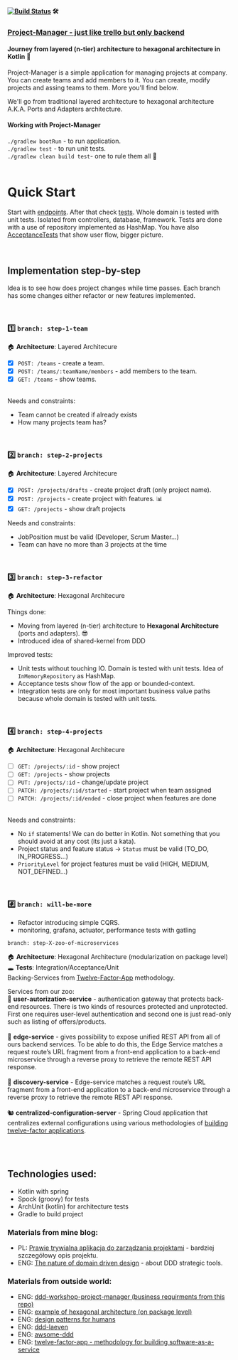 
#### [![Build Status](https://travis-ci.com/braintelligencePL/project-manager-kotlin.svg?branch=master)](https://travis-ci.com/braintelligencePL/project-manager-kotlin) 🛠 

### [Project-Manager - just like trello but only backend](https://github.com/braintelligencePL/project-manager-kotlin) 
#### Journey from layered (n-tier) architecture to hexagonal architecture in Kotlin 💪
Project-Manager is a simple application for managing projects at company. You can create teams and add members to it. You can create, modify projects and assing teams to them. More you'll find below.

We'll go from traditional layered architecture to hexagonal architecture A.K.A. Ports and Adapters architecture.

#### Working with Project-Manager

`./gradlew bootRun` - to run application. <BR>
`./gradlew test` - to run unit tests. <BR>
`./gradlew clean build test`- one to rule them all 💍 <BR>
<BR>
  
# Quick Start
Start with [endpoints](https://github.com/braintelligencePL/project-manager-kotlin/tree/master/src/main/kotlin/pl/braintelligence/projectmanager/infrastructure/adapter/incoming/rest). 
After that check [tests](https://github.com/braintelligencePL/project-manager-kotlin/tree/master/src/test/groovy/pl/braintelligence/projectmanager). Whole domain is tested with unit tests. Isolated from controllers, database, framework. Tests are done with a use of repository implemented as HashMap. You have also [AcceptanceTests](https://github.com/braintelligencePL/project-manager-kotlin/blob/master/src/test/groovy/pl/braintelligence/projectmanager/project/ProjectAcceptanceTest.groovy) that show user flow, bigger picture.

<BR>

## Implementation step-by-step

Idea is to see how does project changes while time passes. Each branch has some changes either refactor or new features implemented.  

<BR>
  
### 1️⃣ `branch: step-1-team` <br>
🏠 **Architecture**: Layered Architecure <BR>

* [x] `POST: /teams` - create a team. <br>
* [x] `POST: /teams/:teamName/members` - add members to the team. <br>
* [x] `GET: /teams` - show teams. <br> <br>

Needs and constraints: 
* Team cannot be created if already exists
* How many projects team has? 


<BR>

### 2️⃣ `branch: step-2-projects` <br>
🏠 **Architecture**: Layered Architecure <BR>

* [x] `POST: /projects/drafts` - create project draft (only project name). <br>
* [x] `POST: /projects` - create project with features. 📊 <br>
* [x] `GET: /projects` - show draft projects <br>

Needs and constraints: 
* JobPosition must be valid (Developer, Scrum Master...)
* Team can have no more than 3 projects at the time

<BR>

### 3️⃣ `branch: step-3-refactor` <br> 
🏠 **Architecture**: Hexagonal Architecure <BR>

Things done: 

* Moving from layered (n-tier) architecture to <b>Hexagonal Architecture</b> (ports and adapters). 😎
* Introduced idea of shared-kernel from DDD

Improved tests: 

* Unit tests without touching IO. Domain is tested with unit tests. Idea of `InMemoryRepository` as HashMap. 
* Acceptance tests show flow of the app or bounded-context. 
* Integration tests are only for most important business value paths because whole domain is tested with unit tests.

<br>

### 4️⃣ `branch: step-4-projects` <br>
🏠 **Architecture**: Hexagonal Architecure <BR>

* [ ] `GET: /projects/:id` - show project <br>
* [ ] `GET: /projects` - show projects <br>
* [ ] `PUT: /projects/:id` - change/update project <br>
* [ ] `PATCH: /projects/:id/started` - start project when team assigned <br>
* [ ] `PATCH: /projects/:id/ended` - close project when features are done <br><br>

Needs and constraints: 
* No `if` statements! We can do better in Kotlin. Not something that you should avoid at any cost (its just a kata).
* Project status and feature status -> `Status` must be valid (TO_DO, IN_PROGRESS...)
* `PriorityLevel` for project features must be valid (HIGH, MEDIUM, NOT_DEFINED...)

<BR>

### #️⃣ `branch: will-be-more` <br>
- Refactor introducing simple CQRS.
- monitoring, grafana, actuator, performance tests with gatling

`branch: step-X-zoo-of-microservices` <br>

🏠 **Architecture**: Hexagonal Architecture (modularization on package level) <BR>
🕳 **Tests**: Integration/Acceptance/Unit<BR>
Backing-Services from [Twelve-Factor-App](https://12factor.net/) methodology.

Services from our zoo:<BR>
🦓 **user-autorization-service** - authentication gateway that protects back-end resources. There is two kinds of resources protected and unprotected. First one requires user-level authentication and second one is just read-only such as listing of offers/products. <BR><BR>
🐼 **edge-service** - gives possibility to expose unified REST API from all of ours backend services. To be able to do this, the Edge Service matches a request route’s URL fragment from a front-end application to a back-end microservice through a reverse proxy to retrieve the remote REST API response. <BR><BR>
🐰 **discovery-service** - Edge-service matches a request route’s URL fragment from a front-end application to a back-end microservice through a reverse proxy to retrieve the remote REST API response. <BR><BR>
🐿 **centralized-configuration-server** - Spring Cloud application that centralizes external configurations using various methodologies of [building twelve-factor applications](https://12factor.net/config). <BR><BR>

<BR>
  
## Technologies used: 
- Kotlin with spring 
- Spock (groovy) for tests
- ArchUnit (kotlin) for architecture tests
- Gradle to build project
  
### Materials from mine blog: 
* PL: [Prawie trywialna aplikacja do zarządzania projektami](http://braintelligence.pl/prawie-trywialna-aplikacja-do-zarzadzania-projektami) - bardziej szczegółowy opis projektu.
* ENG: [ The nature of domain driven design](http://www.braintelligence.pl/the-nature-of-domain-driven-design/) - about DDD strategic tools.

### Materials from outside world: 
* ENG: [ ddd-workshop-project-manager (business requirments from this repo)](https://github.com/mkopylec/project-manager)
* ENG: [ example of hexagonal architecture (on package level)](https://github.com/jakubnabrdalik/hentai)
* ENG: [ design patterns for humans ](https://github.com/kamranahmedse/design-patterns-for-humans)
* ENG: [ ddd-laeven ](https://github.com/BottegaIT/ddd-leaven-v2)
* ENG: [ awsome-ddd ](https://github.com/heynickc/awesome-ddd)
* ENG: [ twelve-factor-app - methodology for building software-as-a-service](https://12factor.net/)
